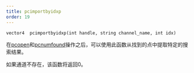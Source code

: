 ```yaml
---
title: pcimportbyidxp
order: 19
---
```

`vector4  pcimportbyidxp(int handle, string channel_name, int idx)`

在[pcopen](./pcopen "返回点云文件的句柄。")和[pcnumfound](./pcnumfound "该节点返回pcopen找到的点数。")操作之后，可以使用此函数从找到的点中提取特定的搜索结果。

如果通道不存在，该函数将返回0。
